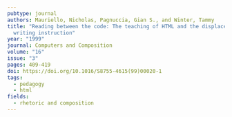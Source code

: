```yaml
---
pubtype: journal
authors: Mauriello, Nicholas, Pagnuccia, Gian S., and Winter, Tammy
title: "Reading between the code: The teaching of HTML and the displacement of
  writing instruction"
year: "1999"
journal: Computers and Composition
volume: "16"
issue: "3"
pages: 409-419
doi: https://doi.org/10.1016/S8755-4615(99)00020-1
tags:
  - pedagogy
  - html
fields:
  - rhetoric and composition
---
```

